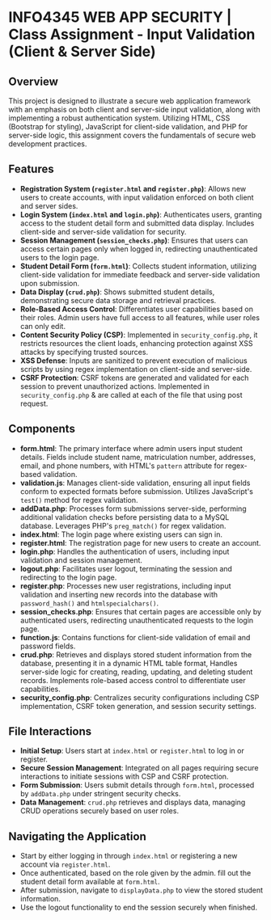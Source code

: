# INFO4345 WEB APP SECURITY | Class Assignment - Input Validation (Client & Server Side)

## Overview
This project is designed to illustrate a secure web application framework with an emphasis on both client and server-side input validation, along with implementing a robust authentication system. Utilizing HTML, CSS (Bootstrap for styling), JavaScript for client-side validation, and PHP for server-side logic, this assignment covers the fundamentals of secure web development practices.

## Features
- **Registration System (`register.html` and `register.php`)**: Allows new users to create accounts, with input validation enforced on both client and server sides.
- **Login System (`index.html` and `login.php`)**: Authenticates users, granting access to the student detail form and submitted data display. Includes client-side and server-side validation for security.
- **Session Management (`session_checks.php`)**: Ensures that users can access certain pages only when logged in, redirecting unauthenticated users to the login page.
- **Student Detail Form (`form.html`)**: Collects student information, utilizing client-side validation for immediate feedback and server-side validation upon submission.
- **Data Display (`crud.php`)**: Shows submitted student details, demonstrating secure data storage and retrieval practices.
- **Role-Based Access Control**: Differentiates user capabilities based on their roles. Admin users have full access to all features, while user roles can only edit.
- **Content Security Policy (CSP)**: Implemented in `security_config.php`, it restricts resources the client loads, enhancing protection against XSS attacks by specifying trusted sources.
- **XSS Defense**: Inputs are sanitized to prevent execution of malicious scripts by using regex implementation on client-side and server-side.
- **CSRF Protection**: CSRF tokens are generated and validated for each session to prevent unauthorized actions. Implemented in `security_config.php` & are called at each of the file that using post request.

## Components
- **form.html**: The primary interface where admin users input student details. Fields include student name, matriculation number, addresses, email, and phone numbers, with HTML's `pattern` attribute for regex-based validation.
- **validation.js**: Manages client-side validation, ensuring all input fields conform to expected formats before submission. Utilizes JavaScript's `test()` method for regex validation.
- **addData.php**: Processes form submissions server-side, performing additional validation checks before persisting data to a MySQL database. Leverages PHP's `preg_match()` for regex validation.
- **index.html**: The login page where existing users can sign in.
- **register.html**: The registration page for new users to create an account.
- **login.php**: Handles the authentication of users, including input validation and session management.
- **logout.php**: Facilitates user logout, terminating the session and redirecting to the login page.
- **register.php**: Processes new user registrations, including input validation and inserting new records into the database with `password_hash()` and `htmlspecialchars()`.
- **session_checks.php**: Ensures that certain pages are accessible only by authenticated users, redirecting unauthenticated requests to the login page.
- **function.js**: Contains functions for client-side validation of email and password fields.
- **crud.php**: Retrieves and displays stored student information from the database, presenting it in a dynamic HTML table format, Handles server-side logic for creating, reading, updating, and deleting student records. Implements role-based access control to differentiate user capabilities.
- **security_config.php**: Centralizes security configurations including CSP implementation, CSRF token generation, and session security settings.

## File Interactions
- **Initial Setup**: Users start at `index.html` or `register.html` to log in or register.
- **Secure Session Management**: Integrated on all pages requiring secure interactions to initiate sessions with CSP and CSRF protection.
- **Form Submission**: Users submit details through `form.html`, processed by `addData.php` under stringent security checks.
- **Data Management**: `crud.php` retrieves and displays data, managing CRUD operations securely based on user roles.

## Navigating the Application
- Start by either logging in through `index.html` or registering a new account via `register.html`.
- Once authenticated, based on the role given by the admin. fill out the student detail form available at `form.html`.
- After submission, navigate to `displayData.php` to view the stored student information.
- Use the logout functionality to end the session securely when finished.
